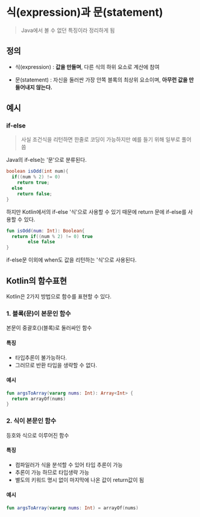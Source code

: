 # 식(expression)과 문(statement)
> Java에서 볼 수 없던 특징이라 정리하게 됨

## 정의
- 식(expression) : **값을 만들며**, 다른 식의 하위 요소로 계산에 참여
 
- 문(statement) : 자신을 둘러싼 가장 안쪽 블록의 최상위 요소이며, **아무런 값을 만들어내지 않는다.**

## 예시
### if-else
> 사실 조건식을 리턴하면 한줄로 코딩이 가능하지만 예를 들기 위해 일부로 풀어씀

Java의 if-else는 '문'으로 분류된다.
```java
boolean isOdd(int num){
  if((num % 2) != 0)
    return true;
  else
    return false;
}
```

하지만 Kotlin에서의 if-else '식'으로 사용할 수 있기 때문에 return 문에 if-else를 사용할 수 있다.
```kotlin
fun isOdd(num: Int): Boolean{
  return if((num % 2) != 0) true
        else false
}
```

if-else문 이외에 when도 값을 리턴하는 '식'으로 사용된다.

## Kotlin의 함수표현
Kotlin은 2가지 방법으로 함수를 표현할 수 있다.

### 1. 블록(문)이 본문인 함수
본문이 중괄호{}(블록)로 둘러싸인 함수

#### 특징
- 타입추론이 불가능하다.
- 그러므로 반환 타입을 생략할 수 없다.

#### 예시
```kotlin
fun argsToArray(vararg nums: Int): Array<Int> {
  return arrayOf(nums)
}
```

### 2. 식이 본문인 함수
등호와 식으로 이루어진 함수

#### 특징
- 컴파일러가 식을 분석할 수 있어 타입 추론이 가능
- 추론이 가능 하므로 타입생략 가능
- 별도의 키워드 명시 없이 마지막에 나온 값이 return값이 됨

#### 예시
```kotlin
fun argsToArray(vararg nums: Int) = arrayOf(nums)
```